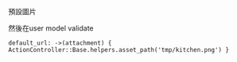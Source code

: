 預設圖片

然後在user model validate

`default_url: ->(attachment) { ActionController::Base.helpers.asset_path('tmp/kitchen.png') }`
